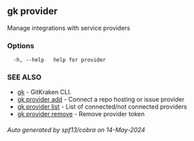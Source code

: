 ## gk provider

Manage integrations with service providers

### Options

```
  -h, --help   help for provider
```

### SEE ALSO

* [gk](gk.md)	 - GitKraken CLI.
* [gk provider add](gk_provider_add.md)	 - Connect a repo hosting or issue provider
* [gk provider list](gk_provider_list.md)	 - List of connected/not connected providers
* [gk provider remove](gk_provider_remove.md)	 - Remove provider token

###### Auto generated by spf13/cobra on 14-May-2024
